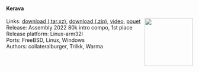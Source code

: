 #### Kerava
<a href="https://raw.githubusercontent.com/faemiyah/faemiyah-demoscene_2022-08_80k-intro_kerava/master/screenshot_large.png"><img src="https://raw.githubusercontent.com/faemiyah/faemiyah-demoscene_2022-08_80k-intro_kerava/master/screenshot_www.jpg" height="130em" align="right" /></a>
Links: [download (.tar.xz)](http://faemiyah.fi/data/kerava.tar.xz), [download (.zip)](http://faemiyah.fi/data/kerava.zip), [video](http://faemiyah.fi/data/kerava.mkv), [pouet](http://www.pouet.net/prod.php?which=91899)  
Release: Assembly 2022 80k intro compo, 1st place  
Release platform: Linux-arm32l  
Ports: FreeBSD, Linux, Windows  
Authors: collateralburger, Trilkk, Warma
